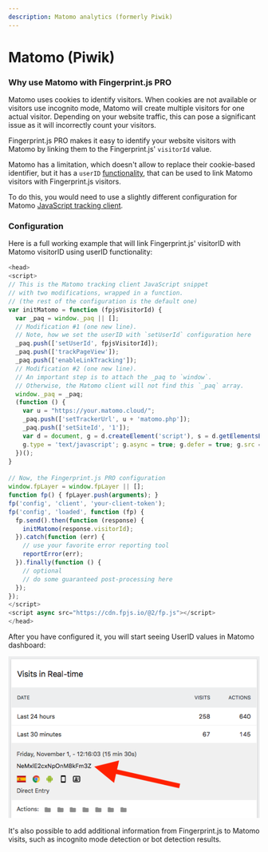 ```yaml
---
description: Matomo analytics (formerly Piwik)
---
```


# Matomo \(Piwik\)

### Why use Matomo with Fingerprint.js PRO

Matomo uses cookies to identify visitors. When cookies are not available or visitors use incognito mode, Matomo will create multiple visitors for one actual visitor.  Depending on your  website traffic, this can pose a significant issue as it will incorrectly count your visitors.   
  
Fingerprint.js PRO makes it easy to identify your website visitors with Matomo by linking them to the Fingerprint.js' `visitorId` value.  
  
Matomo has a limitation, which doesn't allow to replace their  cookie-based identifier, but it has a `userID` [functionality](https://matomo.org/docs/user-id/), that can be used to link Matomo visitors with Fingerprint.js visitors. 

  
To do this, you would need to use a slightly different configuration for Matomo [JavaScript tracking client](https://developer.matomo.org/guides/tracking-javascript-guide).

### Configuration

Here is a full working example that will link Fingerprint.js' visitorID  with Matomo visitorID  using userID functionality:

```javascript
<head>
<script>
// This is the Matomo tracking client JavaScript snippet
// with two modifications, wrapped in a function.
// (the rest of the configuration is the default one)
var initMatomo = function (fpjsVisitorId) {
  var _paq = window._paq || [];
  // Modification #1 (one new line).
  // Note, how we set the userID with `setUserId` configuration here
  _paq.push(['setUserId', fpjsVisitorId]);
  _paq.push(['trackPageView']);
  _paq.push(['enableLinkTracking']);
  // Modification #2 (one new line).
  // An important step is to attach the _paq to `window`. 
  // Otherwise, the Matomo client will not find this `_paq` array.
  window._paq = _paq;
  (function () {
    var u = "https://your.matomo.cloud/";
    _paq.push(['setTrackerUrl', u + 'matomo.php']);
    _paq.push(['setSiteId', '1']);
    var d = document, g = d.createElement('script'), s = d.getElementsByTagName('script')[0];
    g.type = 'text/javascript'; g.async = true; g.defer = true; g.src = '//cdn.matomo.cloud/your.matomo.cloud/matomo.js'; s.parentNode.insertBefore(g, s);
  })();
}

// Now, the Fingerprint.js PRO configuration
window.fpLayer = window.fpLayer || [];
function fp() { fpLayer.push(arguments); }
fp('config', 'client', 'your-client-token');
fp('config', 'loaded', function (fp) {
  fp.send().then(function (response) {
    initMatomo(response.visitorId);
  }).catch(function (err) {
    // use your favorite error reporting tool
    reportError(err);
  }).finally(function () {
    // optional
    // do some guaranteed post-processing here
  });
});
</script>
<script async src="https://cdn.fpjs.io/@2/fp.js"></script>
</head>
```

After you have configured it, you will start seeing UserID values in Matomo dashboard:  


![Fingerprint.js PRO visitorID added to a Matomo visitor as Matomo UserID](../.gitbook/assets/matomo-fpjs.png)

It's also possible to add additional information from Fingerprint.js to Matomo visits, such as incognito mode detection or bot detection results. 

